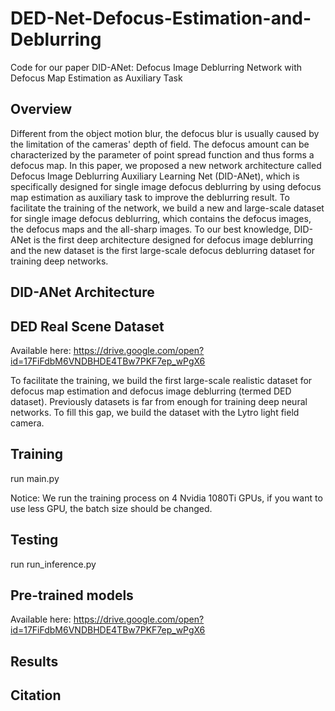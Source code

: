 # DED-Net-Defocus-Estimation-and-Deblurring
Code for our paper DID-ANet: Defocus Image Deblurring Network with Defocus Map Estimation as Auxiliary Task

Overview
----
Different from the object motion blur, the defocus blur is usually caused by the limitation of the cameras' depth of field. The defocus amount can be characterized by the parameter of point spread function and thus forms a defocus map. In this paper, we proposed a new network architecture called Defocus Image Deblurring Auxiliary Learning Net (DID-ANet), which is specifically designed for single image defocus deblurring by using defocus map estimation as auxiliary task to improve the deblurring result. To facilitate the training of the network, we build a new and large-scale dataset for single image defocus deblurring, which contains the defocus images, the defocus maps and the all-sharp images. To our best knowledge, DID-ANet is the first deep architecture designed for defocus image deblurring and the new dataset is the first large-scale defocus deblurring dataset for training deep networks. 

DID-ANet Architecture
----

DED Real Scene Dataset
----
Available here: https://drive.google.com/open?id=17FiFdbM6VNDBHDE4TBw7PKF7ep_wPgX6

To facilitate the training, we build the first large-scale realistic dataset for defocus map estimation and defocus image deblurring (termed DED dataset). Previously datasets is far from enough for training deep neural networks. To fill this gap, we build the dataset with the Lytro light field camera.

Training
----
run main.py

Notice: We run the training process on 4 Nvidia 1080Ti GPUs, if you want to use less GPU, the batch size should be changed.

Testing
----
run run_inference.py

Pre-trained models
----
Available here: https://drive.google.com/open?id=17FiFdbM6VNDBHDE4TBw7PKF7ep_wPgX6

Results
----

Citation
----
